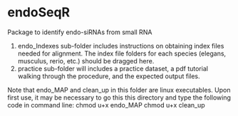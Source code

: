 # endoSeqR
Package to identify endo-siRNAs from small RNA 

1) endo_Indexes sub-folder includes instructions on obtaining index files needed for alignment. The index file folders for each species (elegans, musculus, rerio, etc.) should be dragged here.
2) practice sub-folder will includes a practice dataset, a pdf tutorial walking through the procedure, and the expected output files.

Note that endo_MAP and clean_up in this folder are linux executables. Upon first use, it may be necessary to go this this directory and type the following code in command line:
chmod u+x endo_MAP
chmod u+x clean_up
